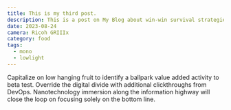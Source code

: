 ```yaml
---
title: This is my third post.
description: This is a post on My Blog about win-win survival strategies.
date: 2023-08-24
camera: Ricoh GRIIIx
category: food
tags:
  - mono
  - lowlight
---
```



Capitalize on low hanging fruit to identify a ballpark value added activity to beta test. Override the digital divide with additional clickthroughs from DevOps. Nanotechnology immersion along the information highway will close the loop on focusing solely on the bottom line.
